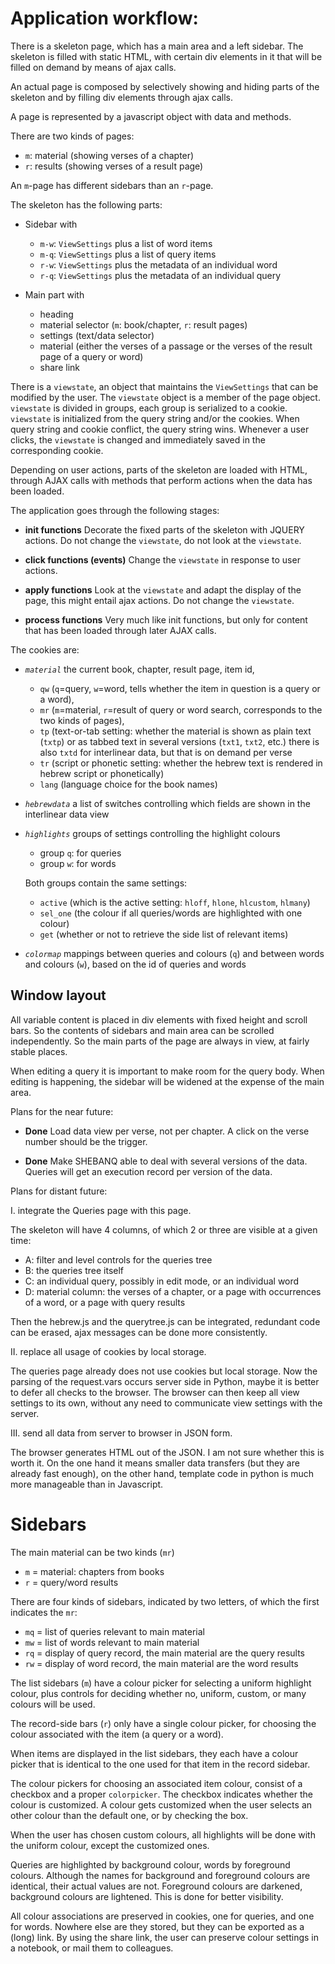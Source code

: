 # Application workflow:

There is a skeleton page, which has a main area and a left sidebar.
The skeleton is filled with static HTML, with certain div elements in it that
will be filled on demand by means of ajax calls.

An actual page is composed by selectively showing and hiding parts of the
skeleton and by filling div elements through ajax calls.

A page is represented by a javascript object with data and methods.

There are two kinds of pages:

*   `m`: material (showing verses of a chapter)
*   `r`: results  (showing verses of a result page)

An `m`-page has different sidebars than an `r`-page.

The skeleton has the following parts:

*   Sidebar with
    *   `m-w`: `ViewSettings` plus a list of word items
    *   `m-q`: `ViewSettings` plus a list of query items
    *   `r-w`: `ViewSettings` plus the metadata of an individual word
    *   `r-q`: `ViewSettings` plus the metadata of an individual query

*   Main part with
    *   heading
    *   material selector (`m`: book/chapter, `r`: result pages)
    *   settings (text/data selector)
    *   material (either the verses of a passage or the verses of the
        result page of a query or word)
    *   share link

There is a `viewstate`, an object that maintains the `ViewSettings` that can be
modified by the user.
The `viewstate` object is a member of the page object.
`viewstate` is divided in groups, each group is serialized to a cookie.
`viewstate` is initialized from the query string and/or the cookies.
When query string and cookie conflict, the query string wins.
Whenever a user clicks, the `viewstate` is changed and immediately saved in the
corresponding cookie.

Depending on user actions, parts of the skeleton are loaded with HTML, through
AJAX calls with methods that perform actions when the data has been loaded.

The application goes through the following stages:

*   **init functions**
    Decorate the fixed parts of the skeleton with JQUERY actions.
    Do not change the `viewstate`, do not look at the `viewstate`.

*   **click functions (events)**
    Change the `viewstate` in response to user actions.

*   **apply functions**
    Look at the `viewstate` and adapt the display of the page, this might entail
    ajax actions.
    Do not change the `viewstate`.

*   **process functions**
    Very much like init functions, but only for content that has been loaded
    through later AJAX calls.

The cookies are:

*   *`material`*
    the current book, chapter, result page, item id,
    *   `qw` (`q`=query, `w`=word, tells whether the item in question is a
        query or a word),
    *   `mr` (`m`=material, `r`=result of query or word search, corresponds to the two
        kinds of pages),
    *   `tp` (text-or-tab setting: whether the material is shown as
        plain text (`txtp`) or as tabbed text in several versions (`txt1`, `txt2`, etc.)
        there is also `txtd` for interlinear data, but that is on demand per verse
    *   `tr` (script or phonetic setting: whether the hebrew text is rendered
        in hebrew script or phonetically)
    *   `lang` (language choice for the book names)

*   *`hebrewdata`*
    a list of switches controlling which fields are shown in the interlinear data view

*   *`highlights`*
    groups of settings controlling the highlight colours
    *   group `q`: for queries
    *   group `w`: for words

    Both groups contain the same settings:
    *   `active` (which is the active setting: `hloff`, `hlone`, `hlcustom`, `hlmany`)
    *   `sel_one` (the colour if all queries/words are highlighted with one colour)
    *   `get` (whether or not to retrieve the side list of relevant items)

*   *`colormap`*
    mappings between queries and colours (`q`) and between words and colours (`w`),
    based on the id of queries and words

## Window layout

All variable content is placed in div elements with fixed height and scroll bars.
So the contents of sidebars and main area can be scrolled independently.
So the main parts of the page are always in view, at fairly stable places.

When editing a query it is important to make room for the query body.
When editing is happening, the sidebar will be widened at the expense of the main area.

Plans for the near future:

*   **Done** Load data view per verse, not per chapter. A click on the verse
    number should be the trigger.

*   **Done** Make SHEBANQ able to deal with several versions of the data.
    Queries will get an execution record per version of the data.

Plans for distant future:

I. integrate the Queries page with this page.

The skeleton will have 4 columns, of which 2 or three are visible at a given time:

*   A: filter and level controls for the queries tree
*   B: the queries tree itself
*   C: an individual query, possibly in edit mode, or an individual word
*   D: material column: the verses of a chapter, or a page with occurrences of
    a word, or a page with query results

Then the hebrew.js and the querytree.js can be integrated, redundant code can
be erased, ajax messages can be done more consistently.

II. replace all usage of cookies by local storage.

The queries page already does not use cookies but local storage.
Now the parsing of the request.vars occurs server side in Python, maybe it is
better to defer all checks to the browser.
The browser can then keep all view settings to its own, without any need to
communicate view settings with the server.

III. send all data from server to browser in JSON form.

The browser generates HTML out of the JSON.
I am not sure whether this is worth it.
On the one hand it means smaller data transfers (but they are already fast
enough), on the other hand, template code in python is
much more manageable than in Javascript.

# Sidebars

The main material can be two kinds (`mr`)

*   `m` = material: chapters from books
*   `r` = query/word results

There are four kinds of sidebars, indicated by two letters,
of which the first indicates the `mr`:

*   `mq` = list of queries relevant to main material
*   `mw` = list of words relevant to main material
*   `rq` = display of query record, the main material are the query results
*   `rw` = display of word record, the main material are the word results

The list sidebars (`m`) have a colour picker for selecting a uniform highlight colour,
plus controls for deciding whether no, uniform, custom, or many colours will be used.

The record-side bars (`r`) only have a single colour picker, for
choosing the colour associated with the item (a query or a word).

When items are displayed in the list sidebars, they each have a colour picker that
is identical to the one used for that item in the record sidebar.

The colour pickers for choosing an associated item colour, consist of a
checkbox and a proper `colorpicker`.
The checkbox indicates whether the colour is customized.
A colour gets customized when the user selects an other colour than the default
one, or by checking the box.

When the user has chosen custom colours, all highlights will be done with the
uniform colour, except the customized ones.

Queries are highlighted by background colour, words by foreground colours.
Although the names for background and foreground colours are identical, their
actual values are not.
Foreground colours are darkened, background colours are lightened.
This is done for better visibility.

All colour associations are preserved in cookies, one for queries, and one for words.
Nowhere else are they stored, but they can be exported as a (long) link.
By using the share link, the user can preserve colour settings in a notebook,
or mail them to colleagues.
